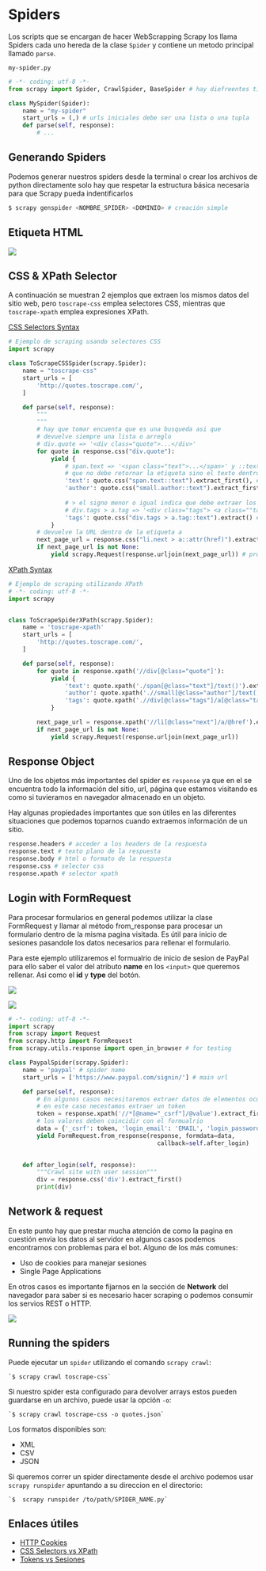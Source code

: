 # Spiders

Los scripts que se encargan de hacer WebScrapping Scrapy los llama Spiders
cada uno hereda de la clase `Spider` y contiene un metodo principal llamado `parse`.

`my-spider.py`
```py
# -*- coding: utf-8 -*-
from scrapy import Spider, CrawlSpider, BaseSpider # hay diefreentes tipos de Spiders

class MySpider(Spider):
    name = "my-spider"
    start_urls = (,) # urls iniciales debe ser una lista o una tupla
    def parse(self, response):
        # ...
```

## Generando Spiders
Podemos generar nuestros spiders desde la terminal o crear los archivos de python directamente 
solo hay que respetar la estructura básica necesaria para que Scrapy pueda indentificarlos
```bash
$ scrapy genspider <NOMBRE_SPIDER> <DOMINIO> # creación simple                                         
```

## Etiqueta HTML
![](https://encrypted-tbn0.gstatic.com/images?q=tbn%3AANd9GcR7rKR7ylzCkT7y5p19G9yhqhKDYkQ0kMRS2pDx_6_wErgVP7Hi)


## CSS & XPath Selector 
A continuación se muestran 2 ejemplos que extraen los mismos datos del sitio web, pero `toscrape-css`
emplea selectores CSS, mientras que `toscrape-xpath` emplea expresiones XPath.

[CSS Selectors Syntax](https://www.w3schools.com/cssref/css_selectors.asp)
```py
# Ejemplo de scraping usando selectores CSS
import scrapy

class ToScrapeCSSSpider(scrapy.Spider):
    name = "toscrape-css"
    start_urls = [
        'http://quotes.toscrape.com/',
    ]

    def parse(self, response):
        """
        """
        # hay que tomar encuenta que es una busqueda asi que 
        # devuelve siempre una lista o arreglo
        # div.quote => '<div class="quote">...</div>' 
        for quote in response.css("div.quote"): 
            yield {
                # span.text => '<span class="text">...</span>' y ::text le indica 
                # que no debe retornar la etiqueta sino el texto dentro de ella
                'text': quote.css("span.text::text").extract_first(), # extract_first() obtiene el primer elemento
                'author': quote.css("small.author::text").extract_first(),
                
                # > el signo menor o igual indica que debe extraer los hijos
                # div.tags > a.tag => '<div class="tags"> <a class=""tag>Poema</a>... </div>'
                'tags': quote.css("div.tags > a.tag::text").extract() # extract() obtiene todos los elementos encontrados
            }
        # devuelve la URL dentro de la etiqueta a 
        next_page_url = response.css("li.next > a::attr(href)").extract_first()
        if next_page_url is not None:
            yield scrapy.Request(response.urljoin(next_page_url)) # procesar la siguiente URL

```

[XPath Syntax](https://www.w3schools.com/xml/xpath_syntax.asp)
```py
# Ejemplo de scraping utilizando XPath
# -*- coding: utf-8 -*-
import scrapy


class ToScrapeSpiderXPath(scrapy.Spider):
    name = 'toscrape-xpath'
    start_urls = [
        'http://quotes.toscrape.com/',
    ]

    def parse(self, response):
        for quote in response.xpath('//div[@class="quote"]'):
            yield {
                'text': quote.xpath('./span[@class="text"]/text()').extract_first(),
                'author': quote.xpath('.//small[@class="author"]/text()').extract_first(),
                'tags': quote.xpath('.//div[@class="tags"]/a[@class="tag"]/text()').extract()
            }

        next_page_url = response.xpath('//li[@class="next"]/a/@href').extract_first()
        if next_page_url is not None:
            yield scrapy.Request(response.urljoin(next_page_url))


```

## Response Object
Uno de los objetos más importantes del spider es `response` ya que en el se encuentra todo 
la información del sitio, url, página que estamos visitando es como si tuvieramos en navegador
almacenado en un objeto.

Hay algunas propiedades importantes que son útiles en las diferentes situaciones
que podemos toparnos cuando extraemos información de un sitio.

```py
response.headers # acceder a los headers de la respuesta
response.text # texto plano de la respuesta
response.body # html o formato de la respuesta
response.css # selector css
response.xpath # selector xpath
```

## Login with FormRequest
Para procesar formularios en general podemos utilizar la clase FormRequest y llamar al método
from_response para procesar un formulario dentro de la misma pagina visitada. Es útil
para inicio de sesiones pasandole los datos necesarios para rellenar el formulario.

Para este ejemplo utilizaremos el formualrio de inicio de sesion de PayPal para ello 
saber el valor del atributo **name** en los `<input>` que queremos rellenar. Asi como el **id** y **type** del botón.

![](/scrapy-django-docs/paypayform.png)

![](/scrapy-django-docs/form_elements.png)

```py
# -*- coding: utf-8 -*-
import scrapy
from scrapy import Request
from scrapy.http import FormRequest
from scrapy.utils.response import open_in_browser # for testing

class PaypalSpider(scrapy.Spider):
    name = 'paypal' # spider name
    start_urls = ['https://www.paypal.com/signin/'] # main url

    def parse(self, response):
        # En algunos casos necesitaremos extraer datos de elementos ocultos pero que son enviados en la request
        # en este caso necestamos extraer un token
        token = response.xpath('//*[@name="_csrf"]/@value').extract_first()
        # los valores deben coincidir con el formualrio
        data = {'_csrf': token, 'login_email': 'EMAIL', 'login_password': 'PASSWORD' } 
        yield FormRequest.from_response(response, formdata=data,
                                          callback=self.after_login)
    

    def after_login(self, response):
        """Crawl site with user session"""
        div = response.css('div').extract_first()
        print(div)
```

## Network & request
En este punto hay que prestar mucha atención de como la pagina en cuestión envia los datos al servidor
en algunos casos podemos encontrarnos con problemas para el bot. Alguno de los más comunes:
- Uso de cookies para manejar sesiones
- Single Page Applications

En otros casos es importante fijarnos en la sección de **Network** del navegador para saber 
si es necesario hacer scraping o podemos consumir los servios REST o HTTP.

![](/scrapy-django-docs/network.png)

## Running the spiders

Puede ejecutar un `spider` utilizando el comando `scrapy crawl`:

    `$ scrapy crawl toscrape-css`

Si nuestro spider esta configurado para devolver arrays estos pueden guardarse en un archivo, puede usar la opción `-o`:

    `$ scrapy crawl toscrape-css -o quotes.json`

Los formatos disponibles son:
- XML
- CSV
- JSON
    
Si queremos correr un spider directamente desde el archivo podemos usar `scrapy runspider` 
apuntando a su direccion en el directorio:

    `$  scrapy runspider /to/path/SPIDER_NAME.py`


## Enlaces útiles
- [HTTP Cookies](https://developer.mozilla.org/es/docs/Web/HTTP/Cookies)
- [CSS Selectors vs XPath](https://medium.com/dataflow-kit/css-selectors-vs-xpath-f368b431c9dc)
- [Tokens vs Sesiones](https://programacionymas.com/blog/jwt-vs-cookies-y-sesiones)